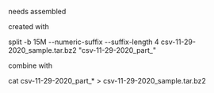 needs assembled

created with 

split -b 15M --numeric-suffix --suffix-length 4 csv-11-29-2020_sample.tar.bz2 "csv-11-29-2020_part_"

combine with

cat csv-11-29-2020_part_* > csv-11-29-2020_sample.tar.bz2
